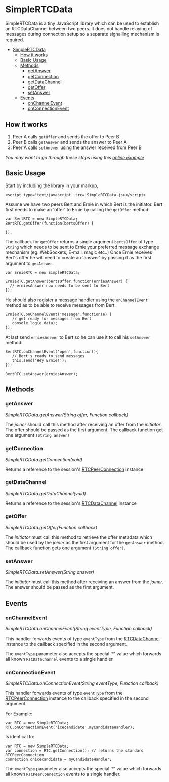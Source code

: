 # SimpleRTCData

SimpleRTCData is a tiny JavaScript library which can be used to establish an RTCDataChannel between two peers. It does not handle relaying of messages during connection setup so a separate signalling mechanism is required.

- [SimpleRTCData](#)
	- [How it works](#how-it-works)
	- [Basic Usage](#basic-usage)
	- [Methods](#methods)
		- [getAnswer](#getanswer)
		- [getConnection](#getconnection)
		- [getDataChannel](#getdatachannel)
		- [getOffer](#getoffer)
		- [setAnswer](#setanswer)
	- [Events](#events)
		- [onChannelEvent](#onchannelevent)
		- [onConnectionEvent](#onconnectionevent)

## How it works

1. Peer A calls `getOffer` and sends the offer to Peer B
2. Peer B calls `getAnswer` and sends the answer to Peer A
3. Peer A calls `setAnswer` using the answer received from Peer B

*You may want to go through these steps using this [online example](http://lostsource.github.io/SimpleRTCData/)*

## Basic Usage

Start by including the library in your markup,

    <script type='text/javascript' src='SimpleRTCData.js></script>

Assume we have two peers Bert and Ernie in which Bert is the initiator. Bert first needs to make an 'offer' to Ernie by calling the `getOffer` method:

    var BertRTC = new SimpleRTCData;
    BertRTC.getOffer(function(bertsOffer) {
      
    });

The callback for `getOffer` returns a single argument `bertsOffer` of type `String` which needs to be sent to Ernie your preferred message exchange mechanism (eg. WebSockets, E-mail, magic etc..) Once Ernie receives Bert's offer he will need to create an 'answer' by passing it as the first argument to `getAnswer`. 

    var ErnieRTC = new SimpleRTCData;
     
    ErnieRTC.getAnswer(bertsOffer,function(erniesAnswer) {
      // erniesAnswer now needs to be sent to Bert
    });
    
He should also register a message handler using the `onChannelEvent` method as to be able to receive messages from Bert: 

    ErnieRTC.onChannelEvent('message',function(e) {
       // get ready for messages from Bert 
       console.log(e.data);
    });
     
    
At last send `erniesAnswer` to Bert so he can use it to call his `setAnswer` method:

    BertRTC.onChannelEvent('open',function(){
       // Bert's ready to send messages
       this.send('Hey Ernie!');
    });
     
    BertRTC.setAnswer(erniesAnswer);

## Methods

### getAnswer
*SimpleRTCData.getAnswer(String offer, Function callback)*

The *joiner* should call this method after receiving an offer from the *initiator*. The offer should be passed as the first argument. The callback function get one argument `(String answer)`

### getConnection
*SimpleRTCData.getConnection(void)*

Returns a reference to the session's [RTCPeerConnection](https://developer.mozilla.org/en-US/docs/Web/API/RTCPeerConnection) instance

### getDataChannel
*SimpleRTCData.getDataChannel(void)*

Returns a reference to the session's [RTCDataChannel](https://developer.mozilla.org/en-US/docs/Web/API/RTCDataChannel) instance


### getOffer
*SimpleRTCData.getOffer(Function callback)*

The *initiator* must call this method to retrieve the offer metadata which should be used by the *joiner* as the first argument for the `getAnswer` method. The callback function gets one argument `(String offer)`.

### setAnswer
*SimpleRTCData.setAnswer(String answer)*

The *initiator* must call this method after receiving an answer from the *joiner*. The answer should be passed as the first argument.

## Events

### onChannelEvent
*SimpleRTCData.onChannelEvent(String eventType, Function callback)*

This handler forwards events of type `eventType` from the [RTCDataChannel](https://developer.mozilla.org/en-US/docs/Web/API/RTCDataChannel) instance to the callback specified in the second argument. 

The `eventType` parameter also accepts the special '*' value which forwards all known `RTCDataChannel` events to a single handler.

### onConnectionEvent
*SimpleRTCData.onConnectionEvent(String eventType, Function callback)*

This handler forwards events of type `eventType` from the [RTCPeerConnection](https://developer.mozilla.org/en-US/docs/Web/API/RTCPeerConnection) instance to the callback specified in the second argument. 

For Example:

    var RTC = new SimpleRTCData;
    RTC.onConnectionEvent('icecandidate',myCandidateHandler);

Is identical to:

    var RTC = new SimpleRTCData;
    var connection = RTC.getConnection(); // returns the standard RTCPeerConnection
    connection.onicecandidate = myCandidateHandler;

The `eventType` parameter also accepts the special '*' value which forwards all known `RTCPeerConnection` events to a single handler.
